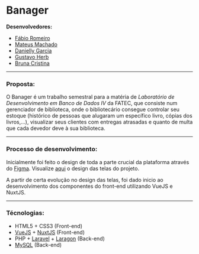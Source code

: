 # Banager

**Desenvolvedores:**
- [Fábio Romeiro](https://github.com/fabioromeiro)
- [Mateus Machado](https://github.com/Mateusmsouza)
- [Danielly Garcia](https://github.com/daniellygj)
- [Gustavo Herb](https://github.com/Herb27)
- [Bruna Cristina](https://github.com/bkfantasma)

---

### Proposta:

O Banager é um trabalho semestral para a matéria de *Laboratório de Desenvolvimento em Banco de Dados IV* da FATEC, que consiste num gerenciador de biblioteca, onde o bibliotecário consegue controlar seu estoque (histórico de pessoas que alugaram um específico livro, cópias dos livros,...), visualizar seus clientes com entregas atrasadas e quanto de multa que cada devedor deve à sua biblioteca.

---

### Processo de desenvolvimento:

Inicialmente foi feito o design de toda a parte crucial da plataforma através do [Figma](https://figma.com). Visualize [aqui](https://www.figma.com/file/tFg2cJIvpAgbXGHqxPhE1k/Banager?node-id=0%3A1) o design das telas do projeto.

A partir de certa evolução no design das telas, foi dado inicio ao desenvolvimento dos componentes do front-end utilizando VueJS e NuxtJS.

---

### Técnologias:
- HTML5 + CSS3 (Front-end)
- [VueJS](https://vuejs.org) + [NuxtJS](https://nuxtjs.org/) (Front-end)
- PHP + [Laravel](https://laravel.com/) + [Laragon](https://laragon.org) (Back-end)
- [MySQL](https://www.mysql.com) (Back-end)